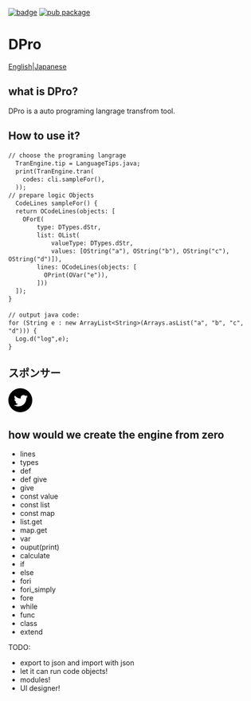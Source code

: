 [![badge](https://github.com/normidar/dpro/actions/workflows/dart.yml/badge.svg?branch=main)](https://github.com/normidar/DPro/actions)       [![pub package](https://img.shields.io/pub/v/dpro.svg)](https://pub.dev/packages/dpro)


# DPro

[English](https://github.com/normidar/DPro)|[Japanese](https://github.com/normidar/DPro/blob/main/README-ja.md)

## what is DPro?

DPro is a auto programing langrage transfrom tool.

## How to use it?

```
// choose the programing langrage
  TranEngine.tip = LanguageTips.java;
  print(TranEngine.tran(
    codes: cli.sampleFor(),
  ));
// prepare logic Objects
  CodeLines sampleFor() {
  return OCodeLines(objects: [
    OForE(
        type: DTypes.dStr,
        list: OList(
            valueType: DTypes.dStr,
            values: [OString("a"), OString("b"), OString("c"), OString("d")]),
        lines: OCodeLines(objects: [
          OPrint(OVar("e")),
        ]))
  ]);
}

// output java code:
for (String e : new ArrayList<String>(Arrays.asList("a", "b", "c", "d"))) {
  Log.d("log",e);
}
```

## スポンサー

[![twitter](https://raw.githubusercontent.com/normidar/svgs/main/twitter.svg)](https://twitter.com/itpharmacy1212?ref_src=twsrc%5Etfw)

## how would we create the engine from zero

- lines
- types
- def
- def give
- give
- const value
 - const list
 - const map
- list.get
- map.get
- var
- ouput(print)
- calculate
- if
- else
- fori
- fori_simply
- fore
- while
- func
- class
- extend


TODO:
- export to json and import with json
- let it can run code objects!
- modules!
- UI designer!
